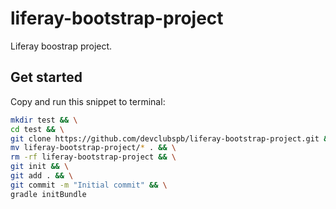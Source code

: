 # liferay-bootstrap-project

Liferay boostrap project.

## Get started

Copy and run this snippet to terminal:

```bash
mkdir test && \
cd test && \
git clone https://github.com/devclubspb/liferay-bootstrap-project.git && \
mv liferay-bootstrap-project/* . && \
rm -rf liferay-bootstrap-project && \
git init && \
git add . && \
git commit -m "Initial commit" && \
gradle initBundle
```
